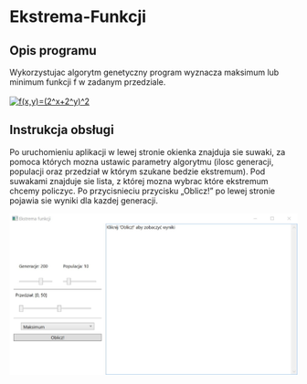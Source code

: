 # Ekstrema-Funkcji
## Opis programu
Wykorzystujac algorytm genetyczny program wyznacza maksimum lub minimum funkcji f w
zadanym przedziale.<br><br>
<a href="https://www.codecogs.com/eqnedit.php?latex=f(x,y)=(2^x&plus;2^y)^2" target="_blank"><img src="https://latex.codecogs.com/svg.latex?f(x,y)=(2^x&plus;2^y)^2" title="f(x,y)=(2^x+2^y)^2" /></a>

## Instrukcja obsługi
Po uruchomieniu aplikacji w lewej stronie okienka znajduja sie suwaki, za pomoca których
mozna ustawic parametry algorytmu (ilosc generacji, populacji oraz przedział w którym szukane
bedzie ekstremum). Pod suwakami znajduje sie lista, z której mozna wybrac które
ekstremum chcemy policzyc. Po przycisnieciu przycisku „Oblicz!” po lewej stronie pojawia
sie wyniki dla kazdej generacji.
<div align="center"><img src="screenshot.jpg" alt="screenshot" /></div>
